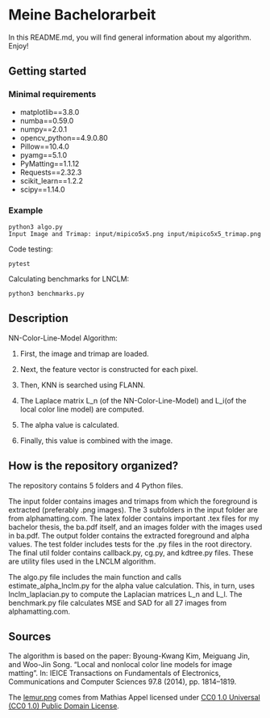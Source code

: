 # Meine Bachelorarbeit

In this README.md, you will find general information about my algorithm. Enjoy!

## Getting started

### Minimal requirements

- matplotlib==3.8.0
- numba==0.59.0
- numpy==2.0.1
- opencv_python==4.9.0.80
- Pillow==10.4.0
- pyamg==5.1.0
- PyMatting==1.1.12
- Requests==2.32.3
- scikit_learn==1.2.2
- scipy==1.14.0

### Example

```
python3 algo.py
Input Image and Trimap: input/mipico5x5.png input/mipico5x5_trimap.png
```

Code testing:

```
pytest
```

Calculating benchmarks for LNCLM:

```
python3 benchmarks.py
```

## Description

NN-Color-Line-Model Algorithm:

1. First, the image and trimap are loaded.

2. Next, the feature vector is constructed for each pixel.

3. Then, KNN is searched using FLANN.

4. The Laplace matrix L_n (of the NN-Color-Line-Model) and L_i(of the local color line model) are computed.

5. The alpha value is calculated.

6. Finally, this value is combined with the image.

## How is the repository organized?

The repository contains 5 folders and 4 Python files.

The input folder contains images and trimaps from which the foreground is extracted (preferably .png images). The 3 subfolders in the input folder are from alphamatting.com.
The latex folder contains important .tex files for my bachelor thesis, the ba.pdf itself, and an images folder with the images used in ba.pdf.
The output folder contains the extracted foreground and alpha values.
The test folder includes tests for the .py files in the root directory.
The final util folder contains callback.py, cg.py, and kdtree.py files. These are utility files used in the LNCLM algorithm.

The algo.py file includes the main function and calls estimate_alpha_lnclm.py for the alpha value calculation. This, in turn, uses lnclm_laplacian.py to compute the Laplacian matrices L_n and L_l. The benchmark.py file calculates MSE and SAD for all 27 images from alphamatting.com.

## Sources

The algorithm is based on the paper:
Byoung-Kwang Kim, Meiguang Jin, and Woo-Jin Song. “Local and nonlocal color line models for image matting”. In: IEICE Transactions on Fundamentals of Electronics, Communications and Computer Sciences 97.8 (2014), pp. 1814–1819.

The [lemur.png](https://www.flickr.com/photos/mathiasappel/25419442300/) comes from Mathias Appel licensed under [CC0 1.0 Universal (CC0 1.0) Public Domain License](https://creativecommons.org/publicdomain/zero/1.0/).
